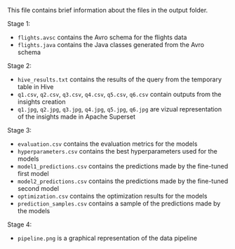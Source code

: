 This file contains brief information about the files in the output folder.

Stage 1:
- `flights.avsc` contains the Avro schema for the flights data
- `flights.java` contains the Java classes generated from the Avro schema

Stage 2:
- `hive_results.txt` contains the results of the query from the temporary table in Hive
- `q1.csv`, `q2.csv`, `q3.csv`, `q4.csv`, `q5.csv`, `q6.csv` contain outputs from the insights creation
- `q1.jpg`, `q2.jpg`, `q3.jpg`, `q4.jpg`, `q5.jpg`, `q6.jpg` are vizual representation of the insights made in Apache Superset

Stage 3:
- `evaluation.csv` contains the evaluation metrics for the models
- `hyperparameters.csv` contains the best hyperparameters used for the models
- `model1_predictions.csv` contains the predictions made by the fine-tuned first model
- `model2_predictions.csv` contains the predictions made by the fine-tuned second model
- `optimization.csv` contains the optimization results for the models
- `prediction_samples.csv` contains a sample of the predictions made by the models

Stage 4:
- `pipeline.png` is a graphical representation of the data pipeline
